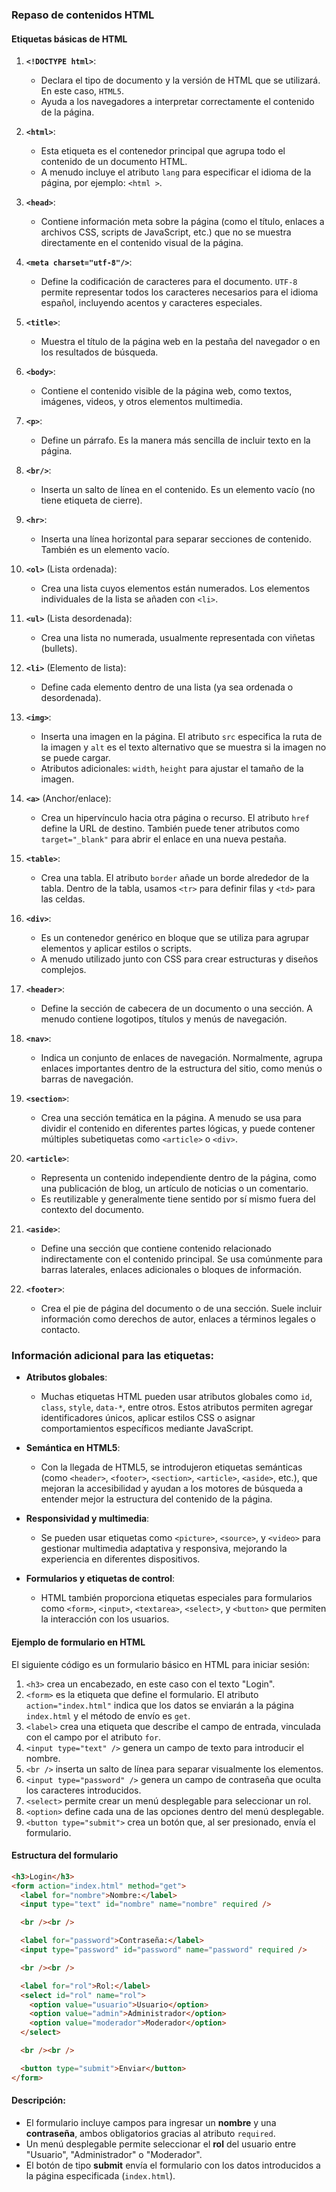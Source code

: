 ### Repaso de contenidos HTML

#### Etiquetas básicas de HTML

1. **`<!DOCTYPE html>`**:
   - Declara el tipo de documento y la versión de HTML que se utilizará. En este caso, `HTML5`.
   - Ayuda a los navegadores a interpretar correctamente el contenido de la página.
2. **`<html>`**:

   - Esta etiqueta es el contenedor principal que agrupa todo el contenido de un documento HTML.
   - A menudo incluye el atributo `lang` para especificar el idioma de la página, por ejemplo: `<html >`.

3. **`<head>`**:
   - Contiene información meta sobre la página (como el título, enlaces a archivos CSS, scripts de JavaScript, etc.) que no se muestra directamente en el contenido visual de la página.
4. **`<meta charset="utf-8"/>`**:
   - Define la codificación de caracteres para el documento. `UTF-8` permite representar todos los caracteres necesarios para el idioma español, incluyendo acentos y caracteres especiales.
5. **`<title>`**:
   - Muestra el título de la página web en la pestaña del navegador o en los resultados de búsqueda.
6. **`<body>`**:
   - Contiene el contenido visible de la página web, como textos, imágenes, videos, y otros elementos multimedia.
7. **`<p>`**:
   - Define un párrafo. Es la manera más sencilla de incluir texto en la página.
8. **`<br/>`**:
   - Inserta un salto de línea en el contenido. Es un elemento vacío (no tiene etiqueta de cierre).
9. **`<hr>`**:
   - Inserta una línea horizontal para separar secciones de contenido. También es un elemento vacío.
10. **`<ol>`** (Lista ordenada):

    - Crea una lista cuyos elementos están numerados. Los elementos individuales de la lista se añaden con `<li>`.

11. **`<ul>`** (Lista desordenada):
    - Crea una lista no numerada, usualmente representada con viñetas (bullets).
12. **`<li>`** (Elemento de lista):

    - Define cada elemento dentro de una lista (ya sea ordenada o desordenada).

13. **`<img>`**:

    - Inserta una imagen en la página. El atributo `src` especifica la ruta de la imagen y `alt` es el texto alternativo que se muestra si la imagen no se puede cargar.
    - Atributos adicionales: `width`, `height` para ajustar el tamaño de la imagen.

14. **`<a>`** (Anchor/enlace):

    - Crea un hipervínculo hacia otra página o recurso. El atributo `href` define la URL de destino. También puede tener atributos como `target="_blank"` para abrir el enlace en una nueva pestaña.

15. **`<table>`**:

    - Crea una tabla. El atributo `border` añade un borde alrededor de la tabla. Dentro de la tabla, usamos `<tr>` para definir filas y `<td>` para las celdas.

16. **`<div>`**:

    - Es un contenedor genérico en bloque que se utiliza para agrupar elementos y aplicar estilos o scripts.
    - A menudo utilizado junto con CSS para crear estructuras y diseños complejos.

17. **`<header>`**:

    - Define la sección de cabecera de un documento o una sección. A menudo contiene logotipos, títulos y menús de navegación.

18. **`<nav>`**:

    - Indica un conjunto de enlaces de navegación. Normalmente, agrupa enlaces importantes dentro de la estructura del sitio, como menús o barras de navegación.

19. **`<section>`**:

    - Crea una sección temática en la página. A menudo se usa para dividir el contenido en diferentes partes lógicas, y puede contener múltiples subetiquetas como `<article>` o `<div>`.

20. **`<article>`**:

    - Representa un contenido independiente dentro de la página, como una publicación de blog, un artículo de noticias o un comentario.
    - Es reutilizable y generalmente tiene sentido por sí mismo fuera del contexto del documento.

21. **`<aside>`**:

    - Define una sección que contiene contenido relacionado indirectamente con el contenido principal. Se usa comúnmente para barras laterales, enlaces adicionales o bloques de información.

22. **`<footer>`**:
    - Crea el pie de página del documento o de una sección. Suele incluir información como derechos de autor, enlaces a términos legales o contacto.

### Información adicional para las etiquetas:

- **Atributos globales**:
  - Muchas etiquetas HTML pueden usar atributos globales como `id`, `class`, `style`, `data-*`, entre otros. Estos atributos permiten agregar identificadores únicos, aplicar estilos CSS o asignar comportamientos específicos mediante JavaScript.
- **Semántica en HTML5**:

  - Con la llegada de HTML5, se introdujeron etiquetas semánticas (como `<header>`, `<footer>`, `<section>`, `<article>`, `<aside>`, etc.), que mejoran la accesibilidad y ayudan a los motores de búsqueda a entender mejor la estructura del contenido de la página.

- **Responsividad y multimedia**:

  - Se pueden usar etiquetas como `<picture>`, `<source>`, y `<video>` para gestionar multimedia adaptativa y responsiva, mejorando la experiencia en diferentes dispositivos.

- **Formularios y etiquetas de control**:
  - HTML también proporciona etiquetas especiales para formularios como `<form>`, `<input>`, `<textarea>`, `<select>`, y `<button>` que permiten la interacción con los usuarios.

#### Ejemplo de formulario en HTML

El siguiente código es un formulario básico en HTML para iniciar sesión:

1. `<h3>` crea un encabezado, en este caso con el texto "Login".
2. `<form>` es la etiqueta que define el formulario. El atributo `action="index.html"` indica que los datos se enviarán a la página `index.html` y el método de envío es `get`.
3. `<label>` crea una etiqueta que describe el campo de entrada, vinculada con el campo por el atributo `for`.
4. `<input type="text" />` genera un campo de texto para introducir el nombre.
5. `<br />` inserta un salto de línea para separar visualmente los elementos.
6. `<input type="password" />` genera un campo de contraseña que oculta los caracteres introducidos.
7. `<select>` permite crear un menú desplegable para seleccionar un rol.
8. `<option>` define cada una de las opciones dentro del menú desplegable.
9. `<button type="submit">` crea un botón que, al ser presionado, envía el formulario.

#### Estructura del formulario

```html
<h3>Login</h3>
<form action="index.html" method="get">
  <label for="nombre">Nombre:</label>
  <input type="text" id="nombre" name="nombre" required />

  <br /><br />

  <label for="password">Contraseña:</label>
  <input type="password" id="password" name="password" required />

  <br /><br />

  <label for="rol">Rol:</label>
  <select id="rol" name="rol">
    <option value="usuario">Usuario</option>
    <option value="admin">Administrador</option>
    <option value="moderador">Moderador</option>
  </select>

  <br /><br />

  <button type="submit">Enviar</button>
</form>
```

#### Descripción:

- El formulario incluye campos para ingresar un **nombre** y una **contraseña**, ambos obligatorios gracias al atributo `required`.
- Un menú desplegable permite seleccionar el **rol** del usuario entre "Usuario", "Administrador" o "Moderador".
- El botón de tipo **submit** envía el formulario con los datos introducidos a la página especificada (`index.html`).

